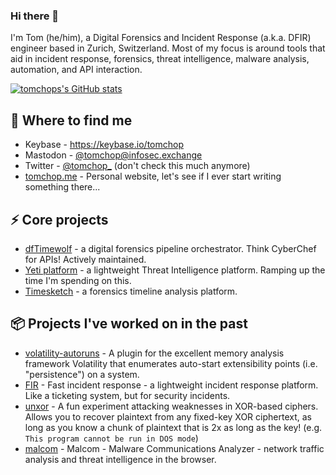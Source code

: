 ### Hi there 👋

<!--
**tomchop/tomchop** is a ✨ _special_ ✨ repository because its `README.md` (this file) appears on your GitHub profile.

Here are some ideas to get you started:

- 🔭 I’m currently working on ...
- 🌱 I’m currently learning ...
- 👯 I’m looking to collaborate on ...
- 🤔 I’m looking for help with ...
- 💬 Ask me about ...
-  How to reach me: ...
- 😄 Pronouns: ...
- ⚡ Fun fact: ...
-->

I'm Tom (he/him), a Digital Forensics and Incident Response (a.k.a. DFIR) engineer based in Zurich, Switzerland. Most of my focus is around tools that aid in incident response, forensics, threat intelligence, malware analysis, automation, and API interaction.

[![tomchops's GitHub stats](https://github-readme-stats.vercel.app/api?username=tomchop&show_icons=true)](https://github.com/tomchop)

## 📯 Where to find me 

* Keybase - https://keybase.io/tomchop
* Mastodon - [@tomchop@infosec.exchange](https://infosec.exchange/@tomchop)
* Twitter - [@tomchop_](https://twitter.com/tomchop_) (don't check this much anymore)
* [tomchop.me](https://tomchop.me) - Personal website, let's see if I ever start writing something there...

## ⚡️ Core projects

* [dfTimewolf](https://github.com/log2timeline/dftimewolf) - a digital forensics pipeline orchestrator. Think CyberChef for APIs! Actively maintained.
* [Yeti platform](https://github.com/yeti-platform) - a lightweight Threat Intelligence platform. Ramping up the time I'm spending on this.
* [Timesketch](https://github.com/google/timesketch/) - a forensics timeline analysis platform.

## 📦 Projects I've worked on in the past 

* [volatility-autoruns](https://github.com/tomchop/volatility-autoruns) - A plugin for the excellent memory analysis framework Volatility that enumerates auto-start extensibility points (i.e. "persistence") on a system.
* [FIR](https://github.com/certsocietegenerale/FIR) - Fast incident response - a lightweight incident response platform. Like a ticketing system, but for security incidents.
* [unxor](https://github.com/tomchop/unxor) - A fun experiment attacking weaknesses in XOR-based ciphers. Allows you to recover plaintext from any fixed-key XOR ciphertext, as long as you know a chunk of plaintext that is 2x as long as the key! (e.g. `This program cannot be run in DOS mode`)
* [malcom](https://github.com/tomchop/malcom) - Malcom - Malware Communications Analyzer - network traffic analysis and threat intelligence in the browser.

